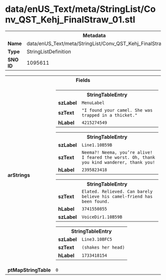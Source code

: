 <h1>data/enUS_Text/meta/StringList/Conv_QST_Kehj_FinalStraw_01.stl</h1><table><tr><th colspan="100%">Metadata</th></tr><tr><td><b>Name</b></td><td>data/enUS_Text/meta/StringList/Conv_QST_Kehj_FinalStraw_01.stl</td></tr><tr><td><b>Type</b></td><td>StringListDefinition</td></tr><tr><td><b>SNO ID</b></td><td>1095611</td></tr></table>

<table><tr><th colspan="100%">Fields</th></tr><tr><td><b>arStrings</b></td><td><table><tr><th colspan="100%">StringTableEntry</th></tr><tr><td><b>szLabel</b></td><td><code>MenuLabel</code></td></tr><tr><td><b>szText</b></td><td><code>"I found your camel. She was trapped in a thicket."</code></td></tr><tr><td><b>hLabel</b></td><td><code>4215274549</code></td></tr></table>


<table><tr><th colspan="100%">StringTableEntry</th></tr><tr><td><b>szLabel</b></td><td><code>Line1.10B59B</code></td></tr><tr><td><b>szText</b></td><td><code>Neema?! Neema, you’re alive! I feared the worst. Oh, thank you kind wanderer, thank you!</code></td></tr><tr><td><b>hLabel</b></td><td><code>2395823418</code></td></tr></table>


<table><tr><th colspan="100%">StringTableEntry</th></tr><tr><td><b>szText</b></td><td><code>Elated. Relieved. Can barely believe his camel-friend has been found.</code></td></tr><tr><td><b>hLabel</b></td><td><code>3741550855</code></td></tr><tr><td><b>szLabel</b></td><td><code>VoiceDir1.10B59B</code></td></tr></table>


<table><tr><th colspan="100%">StringTableEntry</th></tr><tr><td><b>szLabel</b></td><td><code>Line3.10BFC5</code></td></tr><tr><td><b>szText</b></td><td><code>(shakes her head)</code></td></tr><tr><td><b>hLabel</b></td><td><code>1733418154</code></td></tr></table>


</td></tr><tr><td><b>ptMapStringTable</b></td><td><code>0</code></td></tr></table>

